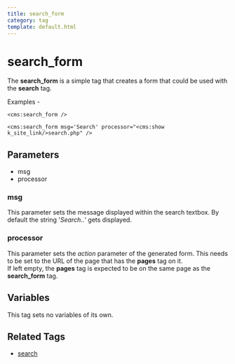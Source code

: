 ```yaml
---
title: search_form
category: tag
template: default.html
---
```


# search_form

The **search\_form** is a simple tag that creates a form that could be used with the **search** tag.

Examples -

```
<cms:search_form />
```

```
<cms:search_form msg='Search' processor="<cms:show k_site_link/>search.php" />
```

## Parameters

*   msg
*   processor

### msg

This parameter sets the message displayed within the search textbox. By default the string '_Search.._' gets displayed.

### processor

This parameter sets the _action_ parameter of the generated form. This needs to be set to the URL of the page that has the **pages** tag on it.<br/>
If left empty, the **pages** tag is expected to be on the same page as the **search\_form** tag.

## Variables

This tag sets no variables of its own.

## Related Tags

*   [search](../search.html)
